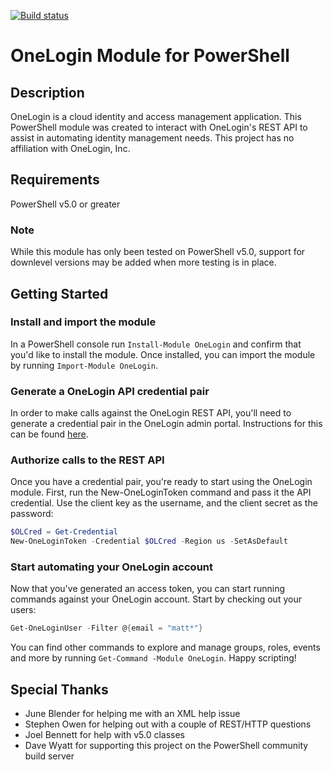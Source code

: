 [![Build status](https://ci.appveyor.com/api/projects/status/dktthvk43gwicc7l?svg=true/branch/v2Tests)](https://ci.appveyor.com/project/mattmcnabb/OneLogin)

# OneLogin Module for PowerShell

## Description
OneLogin is a cloud identity and access management application. This PowerShell module was created to interact with OneLogin's REST API to assist in automating identity management needs. This project has no affiliation with OneLogin, Inc.

## Requirements
PowerShell v5.0 or greater

### Note
While this module has only been tested on PowerShell v5.0, support for downlevel versions may be added when more testing is in place.

## Getting Started
### Install and import the module
In a PowerShell console run `Install-Module OneLogin` and confirm that you'd like to install the module. Once installed, you can import the module by running `Import-Module OneLogin`.

### Generate a OneLogin API credential pair
In order to make calls against the OneLogin REST API, you'll need to generate a credential pair in the OneLogin admin portal. Instructions for this can be found [here](https://developers.onelogin.com/api-docs/1/getting-started/working-with-api-credentials).

### Authorize calls to the REST API
Once you have a credential pair, you're ready to start using the OneLogin module. First, run the New-OneLoginToken command and pass it the API credential. Use the client key as the username, and the client secret as the password:

```powershell
$OLCred = Get-Credential
New-OneLoginToken -Credential $OLCred -Region us -SetAsDefault
```

### Start automating your OneLogin account
Now that you've generated an access token, you can start running commands against your OneLogin account. Start by checking out your users:

```powershell
Get-OneLoginUser -Filter @{email = "matt*"}
```

You can find other commands to explore and manage groups, roles, events and more by running `Get-Command -Module OneLogin`. Happy scripting!

## Special Thanks
- June Blender for helping me with an XML help issue
- Stephen Owen for helping out with a couple of REST/HTTP questions
- Joel Bennett for help with v5.0 classes
- Dave Wyatt for supporting this project on the PowerShell community build server

